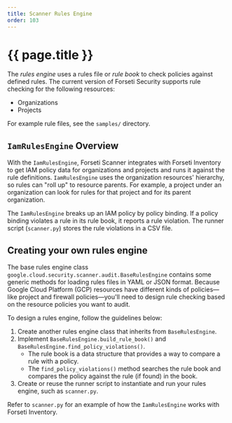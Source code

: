 ```yaml
---
title: Scanner Rules Engine
order: 103
---
```

# {{ page.title }}

The *rules engine* uses a rules file or *rule book* to check policies against
defined rules. The current version of Forseti Security supports rule checking
for the following resources:

*   Organizations
*   Projects

For example rule files, see the `samples/` directory.

## `IamRulesEngine` Overview

With the `IamRulesEngine`, Forseti Scanner integrates with Forseti Inventory to
get IAM policy data for organizations and projects and runs it against the rule
definitions. `IamRulesEngine` uses the organization resources' hierarchy, so
rules can "roll up" to resource parents. For example, a project under an
organization can look for rules for that project and for its parent
organization.

The `IamRulesEngine` breaks up an IAM policy by policy binding. If a policy
binding violates a rule in its rule book, it reports a rule violation. The
runner script (`scanner.py`) stores the rule violations in a CSV file.

## Creating your own rules engine

The base rules engine class
`google.cloud.security.scanner.audit.BaseRulesEngine` contains some generic
methods for loading rules files in YAML or JSON format. Because Google Cloud
Platform (GCP) resources have different kinds of policies—like project and
firewall policies—you'll need to design rule checking based on the resource
policies you want to audit.

To design a rules engine, follow the guidelines below:

1.  Create another rules engine class that inherits from `BaseRulesEngine`.
1.  Implement `BaseRulesEngine.build_rule_book()` and
    `BaseRulesEngine.find_policy_violations()`.
    *   The rule book is a data structure that provides a way to compare a rule
        with a policy.
    *   The `find_policy_violations()` method searches the rule book and
        compares the policy against the rule (if found) in the book.
1.  Create or reuse the runner script to instantiate and run your rules engine,
    such as `scanner.py`.

Refer to `scanner.py` for an example of how the `IamRulesEngine` works with
Forseti Inventory.

